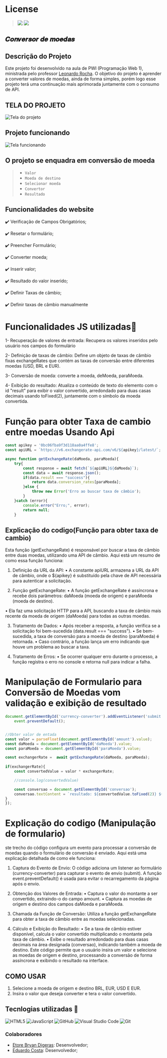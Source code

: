 # License
>![](https://img.shields.io/badge/license-%20Escola%20Marista%20Ir.%20Ac%C3%A1cio-black) ![](https://img.shields.io/badge/version-0.3-white)



## 𝑪𝒐𝒏𝒗𝒆𝒓𝒔𝒐𝒓 𝒅𝒆 𝒎𝒐𝒆𝒅𝒂𝒔
 
## Descrição do Projeto
Este projeto foi desenvolvido na aula de PWI (Programação Web 1), ministrada pelo professor [Leonardo Rocha](https://github.com/leonardossrocha). O objetivo do projeto é aprender a converter valores de moedas, ainda de forma simples, porém logo esse projeto terá uma continuação mais aprimorada juntamente com o consumo de API.
 
 ## TELA DO PROJETO
 ![Tela do projeto](Captura%20de%20tela%202024-11-14%20074341.png)

 ## Projeto funcionando
![Tela funcionando](Captura%20de%20tela%202024-11-14%20074736.png)


## O projeto se enquadra em conversão de moeda
> * ``Valor``
> * ``Moeda de destino`` 
> * ``Selecionar moeda``
> * ``Convertor``
> * ``Resultado``
## Funcionalidades do website
 
✔️ Verificação de Campos Obrigatórios;
 
✔️ Resetar o formulário;
 
✔️ Preencher Formulário;
 
✔️ Converter moeda;
 
✔️ Inserir valor;
 
✔️ Resultado do valor inserido;
 
✔️ Definir Taxas de câmbio;

✔️ Definir taxas de câmbio manualmente
 
 
# Funcionalidades JS utilizadas🔧
1- Recuperação de valores de entrada: Recupera os valores inseridos pelo usuário nos campos do formulário
 
2- Definição de taxas de câmbio: Define um objeto de taxas de câmbio fixas exchangeRates que contém as taxas de conversão entre diferentes moedas (USD, BRL e EUR).
 
3- Conversão de moeda: converte a moeda, deMoeda, paraMoeda.
 
4- Exibição do resultado: Atualiza o conteúdo de texto do elemento com o id "result" para exibir o valor convertido, arredondado para duas casas decimais usando toFixed(2), juntamente com o símbolo da moeda convertida.
 
# Função para obter Taxa de cambio entre moedas Usando Api
~~~ Javascript
const apikey = '0bc06fba9f3d118aa0a4ffe8';
const apiURL = `https://v6.exchangerate-api.com/v6/${apikey}/latest/`;

async function getExchangeRate(daMoeda, paraMoeda){
    try{
        const response = await fetch(`${apiURL}${daMoeda}`);
        const data = await response.json();
        if(data.result === "success"){
            return data.conversion_rates[paraMoeda];
        }else {
            throw new Error('Erro ao buscar taxa de câmbio');
        }
    }catch (error){
        console.error("Erro;", error);
        return null;
    }
~~~

## Explicação do codigo(Função para obter taxa de cambio)
Esta função (getExchangeRate) é responsável por buscar a taxa de câmbio entre duas moedas, utilizando uma API de câmbio. Aqui está um resumo de como essa função funciona:

1. Definição da URL da API:
• A constante apiURL armazena a URL da API de câmbio, onde o ${apikey} é substituído pela chave de API necessária para autenticar a solicitação.

2. Função getExchangeRate:
• A função getExchangeRate é assíncrona e recebe dois parâmetros: daMoeda (moeda de origem) e paraMoeda (moeda de destino).

• Ela faz uma solicitação HTTP para a API, buscando a taxa de câmbio mais recente da moeda de origem (daMoeda) para todas as outras moedas.

3. Tratamento de Dados:
• Após receber a resposta, a função verifica se a solicitação foi bem-sucedida (data.result === "success").
• Se bem-sucedida, a taxa de conversão para a moeda de destino (paraMoeda) é retornada.
• Caso contrário, a função lança um erro indicando que houve um problema ao buscar a taxa.

4. Tratamento de Erros:
• Se ocorrer qualquer erro durante o processo, a função registra o erro no console e retorna null para indicar a falha.

##
 
# Manipulação de Formulario para Conversão de Moedas vom validação e exibição de resultado
~~~ Javascript
document.getElementById('currency-converter').addEventListener('submit', async function(event){
    event.preventDefault();


//Obter valor de entada
const valor = parseFloat(document.getElementById('amount').value);
const daMoeda = document.getElementById('daMoeda').value;
const paraMoeda = document.getElementById('paraMoeda').value;

const exchangerRate =  await getExchangeRate(daMoeda, paraMoeda);
 
if(exchangerRate){
    const convertedValue = valor * exchangerRate;

    //console.log(convertedValue)

    const conversao = document.getElementById('conversao');
    conversao.textContent = `resultado: ${convertedValue.toFixed(2)} ${paraMoeda}`
}
});
~~~
# Explicação do codigo (Manipulação de formulario)
ste trecho do código configura um evento para processar a conversão de moedas quando o formulário de conversão é enviado. Aqui está uma explicação detalhada de como ele funciona:

1. Captura do Evento de Envio:
O código adiciona um listener ao formulário (currency-converter) para capturar o evento de envio (submit). A função event.preventDefault() é usada para evitar o recarregamento da página após o envio.

2. Obtenção dos Valores de Entrada:
• Captura o valor do montante a ser convertido, extraindo-o do campo amount.
• Captura as moedas de origem e destino dos campos daMoeda e paraMoeda.

3. Chamada da Função de Conversão:
Utiliza a função getExchangeRate para obter a taxa de câmbio entre as moedas selecionadas.

4. Cálculo e Exibição do Resultado:
• Se a taxa de câmbio estiver disponível, calcula o valor convertido multiplicando o montante pela taxa de câmbio.
• Exibe o resultado arredondado para duas casas decimais na área designada (conversao), indicando também a moeda de destino.
Este código permite que o usuário insira um valor e selecione as moedas de origem e destino, processando a conversão de forma assíncrona e exibindo o resultado na interface.
 



## COMO USAR
1. Selecione a moeda de origem e destino BRL, EUR, USD E EUR.
2. Insira o valor que deseja converter e tera o valor convertido.

 
 
 
## Tecnlogias utilizadas 🔧
![HTML5](https://img.shields.io/badge/HTML5-E34F26?style=for-the-badge&logo=html5&logoColor=white)
![JavaScript](https://img.shields.io/badge/JavaScript-F7DF1E?style=for-the-badge&logo=javascript&logoColor=black)
![GitHub](https://img.shields.io/badge/GitHub-181717?style=for-the-badge&logo=github&logoColor=white)
![Visual Studio Code](https://img.shields.io/badge/Visual_Studio_Code-0078d7?style=for-the-badge&logo=visual-studio-code&logoColor=white)
![Git](https://img.shields.io/badge/Git-F05032?style=for-the-badge&logo=git&logoColor=black)

### Colaboradores
- [Etore Bryan Digeras](https://github.com/BrayanCorreians): Desenvolvedor;
- [Eduardo Costa](https://github.com/eduardoocosta): Desenvolvedor;
